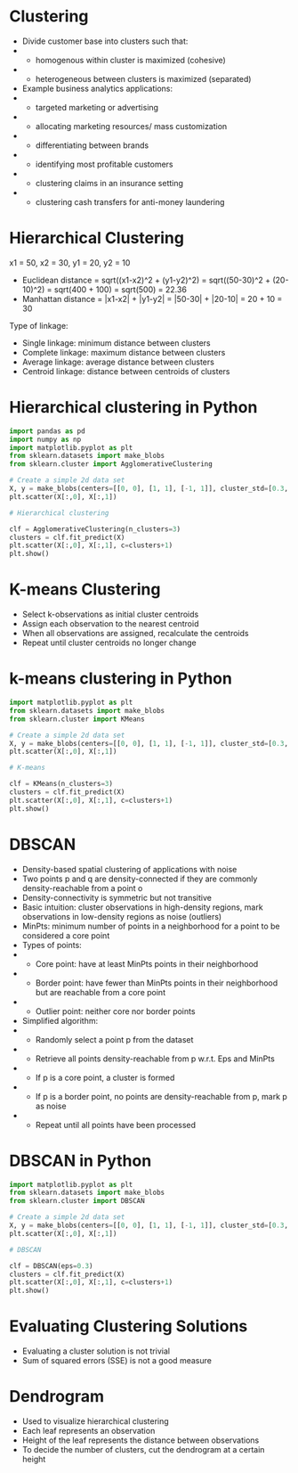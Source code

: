 # Clustering 
- Divide customer base into clusters such that:
- - homogenous within cluster is maximized (cohesive)
- - heterogeneous between clusters is maximized (separated)
- Example business analytics applications:
- - targeted marketing or advertising
- - allocating marketing resources/ mass customization
- - differentiating between brands
- - identifying most profitable customers
- - clustering claims in an insurance setting
- - clustering cash transfers for anti-money laundering

# Hierarchical Clustering
x1 = 50, x2 = 30, y1 = 20, y2 = 10
- Euclidean distance = sqrt((x1-x2)^2 + (y1-y2)^2) = sqrt((50-30)^2 + (20-10)^2) = sqrt(400 + 100) = sqrt(500) = 22.36
- Manhattan distance = |x1-x2| + |y1-y2| = |50-30| + |20-10| = 20 + 10 = 30

Type of linkage:
- Single linkage: minimum distance between clusters
- Complete linkage: maximum distance between clusters
- Average linkage: average distance between clusters
- Centroid linkage: distance between centroids of clusters

# Hierarchical clustering in Python
```python
import pandas as pd
import numpy as np
import matplotlib.pyplot as plt
from sklearn.datasets import make_blobs
from sklearn.cluster import AgglomerativeClustering

# Create a simple 2d data set
X, y = make_blobs(centers=[[0, 0], [1, 1], [-1, 1]], cluster_std=[0.3, 0.3, 0.1])
plt.scatter(X[:,0], X[:,1])

# Hierarchical clustering

clf = AgglomerativeClustering(n_clusters=3)
clusters = clf.fit_predict(X)
plt.scatter(X[:,0], X[:,1], c=clusters+1)
plt.show()
```

# K-means Clustering
- Select k-observations as initial cluster centroids
- Assign each observation to the nearest centroid
- When all observations are assigned, recalculate the centroids
- Repeat until cluster centroids no longer change

# k-means clustering in Python
```python
import matplotlib.pyplot as plt
from sklearn.datasets import make_blobs
from sklearn.cluster import KMeans

# Create a simple 2d data set
X, y = make_blobs(centers=[[0, 0], [1, 1], [-1, 1]], cluster_std=[0.3, 0.3, 0.1])
plt.scatter(X[:,0], X[:,1])

# K-means

clf = KMeans(n_clusters=3)
clusters = clf.fit_predict(X)
plt.scatter(X[:,0], X[:,1], c=clusters+1)
plt.show()
```

# DBSCAN
- Density-based spatial clustering of applications with noise
- Two points p and q are density-connected if they are commonly density-reachable from a point o
- Density-connectivity is symmetric but not transitive
- Basic intuition: cluster observations in high-density regions, mark observations in low-density regions as noise (outliers)
- MinPts: minimum number of points in a neighborhood for a point to be considered a core point
- Types of points:
- - Core point: have at least MinPts points in their neighborhood
- - Border point: have fewer than MinPts points in their neighborhood but are reachable from a core point
- - Outlier point: neither core nor border points
- Simplified algorithm:
- - Randomly select a point p from the dataset
- - Retrieve all points density-reachable from p w.r.t. Eps and MinPts
- - If p is a core point, a cluster is formed
- - If p is a border point, no points are density-reachable from p, mark p as noise
- - Repeat until all points have been processed

# DBSCAN in Python
```python
import matplotlib.pyplot as plt
from sklearn.datasets import make_blobs
from sklearn.cluster import DBSCAN

# Create a simple 2d data set
X, y = make_blobs(centers=[[0, 0], [1, 1], [-1, 1]], cluster_std=[0.3, 0.3, 0.1])
plt.scatter(X[:,0], X[:,1])

# DBSCAN

clf = DBSCAN(eps=0.3)
clusters = clf.fit_predict(X)
plt.scatter(X[:,0], X[:,1], c=clusters+1)
plt.show()
```

# Evaluating Clustering Solutions

- Evaluating a cluster solution is not trivial
- Sum of squared errors (SSE) is not a good measure

# Dendrogram
- Used to visualize hierarchical clustering
- Each leaf represents an observation
- Height of the leaf represents the distance between observations
- To decide the number of clusters, cut the dendrogram at a certain height